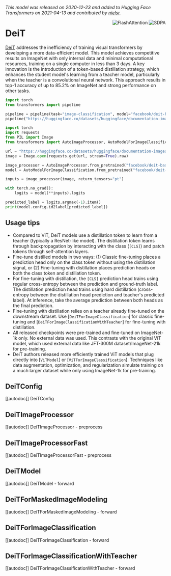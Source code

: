 <!--Copyright 2021 The HuggingFace Team. All rights reserved.

Licensed under the Apache License, Version 2.0 (the "License"); you may not use this file except in compliance with
the License. You may obtain a copy of the License at

http://www.apache.org/licenses/LICENSE-2.0

Unless required by applicable law or agreed to in writing, software distributed under the License is distributed on
an "AS IS" BASIS, WITHOUT WARRANTIES OR CONDITIONS OF ANY KIND, either express or implied. See the License for the
specific language governing permissions and limitations under the License.

⚠️ Note that this file is in Markdown but contain specific syntax for our doc-builder (similar to MDX) that may not be
rendered properly in your Markdown viewer.

-->
*This model was released on 2020-12-23 and added to Hugging Face Transformers on 2021-04-13 and contributed by [nielsr](https://huggingface.co/nielsr).*

<div style="float: right;">
    <div class="flex flex-wrap space-x-1">
        <img alt="FlashAttention" src="https://img.shields.io/badge/%E2%9A%A1%EF%B8%8E%20FlashAttention-eae0c8?style=flat">
        <img alt="SDPA" src="https://img.shields.io/badge/SDPA-DE3412?style=flat&logo=pytorch&logoColor=white">
    </div>
</div>

# DeiT

[DeiT](https://huggingface.co/papers/2012.12877) addresses the inefficiency of training visual transformers by developing a more data-efficient model. This model achieves competitive results on ImageNet with only internal data and minimal computational resources, training on a single computer in less than 3 days. A key innovation is the introduction of a token-based distillation strategy, which enhances the student model's learning from a teacher model, particularly when the teacher is a convolutional neural network. This approach results in top-1 accuracy of up to 85.2% on ImageNet and strong performance on other tasks.

<hfoptions id="usage">
<hfoption id="Pipeline">

```py
import torch
from transformers import pipeline

pipeline = pipeline(task="image-classification", model="facebook/deit-base-distilled-patch16-224", dtype="auto")
pipeline("https://huggingface.co/datasets/huggingface/documentation-images/resolve/main/pipeline-cat-chonk.jpeg")
```

</hfoption>
<hfoption id="AutoModel">

```python
import torch
import requests
from PIL import Image
from transformers import AutoImageProcessor, AutoModelForImageClassification

url = "https://huggingface.co/datasets/huggingface/documentation-images/resolve/main/pipeline-cat-chonk.jpeg"
image = Image.open(requests.get(url, stream=True).raw)

image_processor = AutoImageProcessor.from_pretrained("facebook/deit-base-distilled-patch16-224")
model = AutoModelForImageClassification.from_pretrained("facebook/deit-base-distilled-patch16-224", dtype="auto")

inputs = image_processor(image, return_tensors="pt")

with torch.no_grad():
    logits = model(**inputs).logits

predicted_label = logits.argmax(-1).item()
print(model.config.id2label[predicted_label])
```

</hfoption>
</hfoptions>

## Usage tips

- Compared to ViT, DeiT models use a distillation token to learn from a teacher (typically a ResNet-like model). The distillation token learns through backpropagation by interacting with the class (`[CLS]`) and patch tokens through self-attention layers.
- Fine-tune distilled models in two ways: (1) Classic fine-tuning places a prediction head only on the class token without using the distillation signal, or (2) Fine-tuning with distillation places prediction heads on both the class token and distillation token.
- For fine-tuning with distillation, the `[CLS]` prediction head trains using regular cross-entropy between the prediction and ground-truth label. The distillation prediction head trains using hard distillation (cross-entropy between the distillation head prediction and teacher's predicted label). At inference, take the average prediction between both heads as the final prediction.
- Fine-tuning with distillation relies on a teacher already fine-tuned on the downstream dataset. Use [`DeiTForImageClassification`] for classic fine-tuning and [`DeiTForImageClassificationWithTeacher`] for fine-tuning with distillation.
- All released checkpoints were pre-trained and fine-tuned on ImageNet-1k only. No external data was used. This contrasts with the original ViT model, which used external data like JFT-300M dataset/ImageNet-21k for pre-training.
- DeiT authors released more efficiently trained ViT models that plug directly into [`ViTModel`] or [`ViTForImageClassification`]. Techniques like data augmentation, optimization, and regularization simulate training on a much larger dataset while only using ImageNet-1k for pre-training.

## DeiTConfig

[[autodoc]] DeiTConfig

## DeiTImageProcessor

[[autodoc]] DeiTImageProcessor
    - preprocess

## DeiTImageProcessorFast

[[autodoc]] DeiTImageProcessorFast
    - preprocess

## DeiTModel

[[autodoc]] DeiTModel
    - forward

## DeiTForMaskedImageModeling

[[autodoc]] DeiTForMaskedImageModeling
    - forward

## DeiTForImageClassification

[[autodoc]] DeiTForImageClassification
    - forward

## DeiTForImageClassificationWithTeacher

[[autodoc]] DeiTForImageClassificationWithTeacher
    - forward

